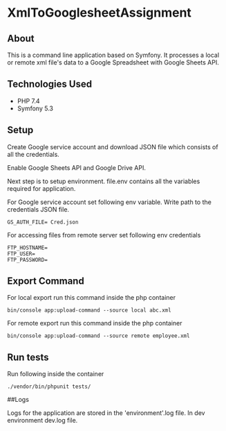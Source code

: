 # XmlToGooglesheetAssignment

## About

This is a command line application based on Symfony. It processes a local or remote xml file's data to a Google Spreadsheet with Google Sheets API.

## Technologies Used

* PHP 7.4
* Symfony 5.3

## Setup

Create Google service account and download JSON file which consists of all the credentials.

Enable Google Sheets API and Google Drive API.

Next step is to setup environment. file.env contains all the variables required for application.

For Google service account set following env variable. Write path to the credentials JSON file.

```
GS_AUTH_FILE= Cred.json
```
For accessing files from remote server set following env credentials
```
FTP_HOSTNAME=
FTP_USER=
FTP_PASSWORD=
```
## Export Command

For local export run this command inside the php container
```
bin/console app:upload-command --source local abc.xml
```

For remote export run this command inside the php container
```
bin/console app:upload-command --source remote employee.xml
```

## Run tests

Run following inside the container
```
./vendor/bin/phpunit tests/
```

##Logs

Logs for the application are stored in the 'environment'.log file. In dev environment dev.log file.
